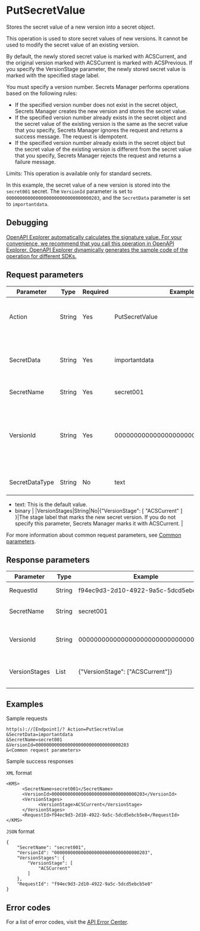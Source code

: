 # PutSecretValue

Stores the secret value of a new version into a secret object.

This operation is used to store secret values of new versions. It cannot be used to modify the secret value of an existing version.

By default, the newly stored secret value is marked with ACSCurrent, and the original version marked with ACSCurrent is marked with ACSPrevious. If you specify the VersionStage parameter, the newly stored secret value is marked with the specified stage label.

You must specify a version number. Secrets Manager performs operations based on the following rules:

-   If the specified version number does not exist in the secret object, Secrets Manager creates the new version and stores the secret value.
-   If the specified version number already exists in the secret object and the secret value of the existing version is the same as the secret value that you specify, Secrets Manager ignores the request and returns a success message. The request is idempotent.
-   If the specified version number already exists in the secret object but the secret value of the existing version is different from the secret value that you specify, Secrets Manager rejects the request and returns a failure message.

Limits: This operation is available only for standard secrets.

In this example, the secret value of a new version is stored into the `secret001` secret. The `VersionId` parameter is set to `00000000000000000000000000000000203`, and the `SecretData` parameter is set to `importantdata`.

## Debugging

[OpenAPI Explorer automatically calculates the signature value. For your convenience, we recommend that you call this operation in OpenAPI Explorer. OpenAPI Explorer dynamically generates the sample code of the operation for different SDKs.](https://api.aliyun.com/#product=Kms&api=PutSecretValue&type=RPC&version=2016-01-20)

## Request parameters

|Parameter|Type|Required|Example|Description|
|---------|----|--------|-------|-----------|
|Action|String|Yes|PutSecretValue|The operation that you want to perform. Set the value to PutSecretValue. |
|SecretData|String|Yes|importantdata|The secret value. It is encrypted and then stored in a specified new version. |
|SecretName|String|Yes|secret001|The name of the secret. |
|VersionId|String|Yes|00000000000000000000000000000000203|The version number of the secret value that you want to store. Version numbers are unique in each secret object. |
|SecretDataType|String|No|text|The type of the secret value. Valid values:

 -   text: This is the default value.
-   binary |
|VersionStages|String|No|\{"VersionStage": \[ "ACSCurrent" \] \}|The stage label that marks the new secret version. If you do not specify this parameter, Secrets Manager marks it with ACSCurrent. |

For more information about common request parameters, see [Common parameters](~~69007~~).

## Response parameters

|Parameter|Type|Example|Description|
|---------|----|-------|-----------|
|RequestId|String|f94ec9d3-2d10-4922-9a5c-5dcd5ebcb5e8|The ID of the request. |
|SecretName|String|secret001|The name of the secret. |
|VersionId|String|00000000000000000000000000000000203|The version number of the secret value. |
|VersionStages|List|\{"VersionStage": \["ACSCurrent"\]\}|The stage labels that mark the version. |

## Examples

Sample requests

```
http(s)://[Endpoint]/? Action=PutSecretValue
&SecretData=importantdata
&SecretName=secret001
&VersionId=00000000000000000000000000000000203
&<Common request parameters>
```

Sample success responses

`XML` format

```
<KMS>
	  <SecretName>secret001</SecretName>
	  <VersionId>00000000000000000000000000000000203</VersionId>
	  <VersionStages>
		    <VersionStage>ACSCurrent</VersionStage>
	  </VersionStages>
	  <RequestId>f94ec9d3-2d10-4922-9a5c-5dcd5ebcb5e8</RequestId>
</KMS>
```

`JSON` format

```
{
	"SecretName": "secret001",
	"VersionId": "00000000000000000000000000000000203",
	"VersionStages": {
		"VersionStage": [
			"ACSCurrent"
		]
	},
	"RequestId": "f94ec9d3-2d10-4922-9a5c-5dcd5ebcb5e8"
}
```

## Error codes

For a list of error codes, visit the [API Error Center](https://error-center.alibabacloud.com/status/product/Kms).

